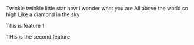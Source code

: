 Twinkle twinkle little star
how i wonder what you are
All above the world so high
Like a diamond in the sky

This is feature 1

THis is the second feature